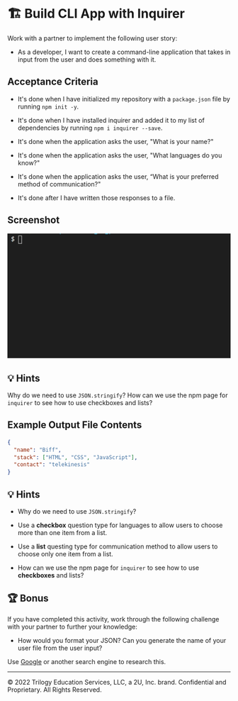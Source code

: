 # 🏗️ Build CLI App with Inquirer

Work with a partner to implement the following user story:

* As a developer, I want to create a command-line application that takes in input from the user and does something with it.

## Acceptance Criteria

* It's done when I have initialized my repository with a `package.json` file by running `npm init -y`.

* It's done when I have installed inquirer and added it to my list of dependencies by running `npm i inquirer --save`.

* It's done when the application asks the user, "What is your name?"
  
* It's done when the application asks the user, "What languages do you know?"

* It's done when the application asks the user, “What is your preferred method of communication?"

* It's done after I have written those responses to a file.

## Screenshot

![command line demo](./images/01-screenshot.gif)

## 💡 Hints

Why do we need to use `JSON.stringify`? How can we use the npm page for `inquirer` to see how to use checkboxes and lists? 

## Example Output File Contents

```json
{
  "name": "Biff",
  "stack": ["HTML", "CSS", "JavaScript"],
  "contact": "telekinesis"
}
```

## 💡 Hints

* Why do we need to use `JSON.stringify`?

* Use a **checkbox** question type for languages to allow users to choose more than one item from a list.

* Use a **list** questing type for communication method to allow users to choose only one item from a list.

* How can we use the npm page for `inquirer` to see how to use **checkboxes** and lists?

## 🏆 Bonus

If you have completed this activity, work through the following challenge with your partner to further your knowledge:

* How would you format your JSON? Can you generate the name of your user file from the user input?

Use [Google](https://www.google.com) or another search engine to research this.

---

© 2022 Trilogy Education Services, LLC, a 2U, Inc. brand. Confidential and Proprietary. All Rights Reserved.
